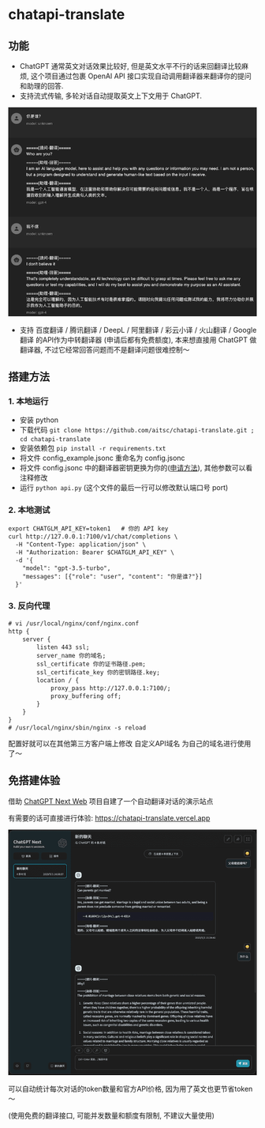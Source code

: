 # chatapi-translate
## 功能
- ChatGPT 通常英文对话效果比较好, 但是英文水平不行的话来回翻译比较麻烦, 这个项目通过包裹 OpenAI API 接口实现自动调用翻译器来翻译你的提问和助理的回答.
- 支持流式传输, 多轮对话自动提取英文上下文用于 ChatGPT.

![chatbox](images/example.png)
- 支持 百度翻译 / 腾讯翻译 / DeepL / 阿里翻译 / 彩云小译 / 火山翻译 / Google翻译 的API作为中转翻译器 (申请后都有免费额度), 本来想直接用 ChatGPT 做翻译器, 不过它经常回答问题而不是翻译问题很难控制～

## 搭建方法
### 1. 本地运行
- 安装 python
- 下载代码 `git clone https://github.com/aitsc/chatapi-translate.git ; cd chatapi-translate`
- 安装依赖包 `pip install -r requirements.txt`
- 将文件 config_example.jsonc 重命名为 config.jsonc
- 将文件 config.jsonc 中的翻译器密钥更换为你的([申请方法](https://bobtranslate.com/service/)), 其他参数可以看注释修改
- 运行 `python api.py` (这个文件的最后一行可以修改默认端口号 port)

### 2. 本地测试
```shell
export CHATGLM_API_KEY=token1   # 你的 API key
curl http://127.0.0.1:7100/v1/chat/completions \
  -H "Content-Type: application/json" \
  -H "Authorization: Bearer $CHATGLM_API_KEY" \
  -d '{
    "model": "gpt-3.5-turbo",
    "messages": [{"role": "user", "content": "你是谁?"}]
  }'
```

### 3. 反向代理
```nginx
# vi /usr/local/nginx/conf/nginx.conf
http {
    server {
        listen 443 ssl;
        server_name 你的域名;
        ssl_certificate 你的证书路径.pem;
        ssl_certificate_key 你的密钥路径.key;
        location / {
            proxy_pass http://127.0.0.1:7100/;
            proxy_buffering off;
        }
    }
}
# /usr/local/nginx/sbin/nginx -s reload
```
配置好就可以在其他第三方客户端上修改 自定义API域名 为自己的域名进行使用了～

## 免搭建体验
借助 [ChatGPT Next Web](https://github.com/Yidadaa/ChatGPT-Next-Web) 项目自建了一个自动翻译对话的演示站点

有需要的话可直接进行体验: https://chatapi-translate.vercel.app

![chatgpt-next](images/chatgpt-next.png)

可以自动统计每次对话的token数量和官方API价格, 因为用了英文也更节省token～

(使用免费的翻译接口, 可能并发数量和额度有限制, 不建议大量使用)
